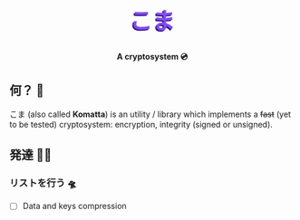 <h1 style="color:#814EEF;text-shadow: -2px 2px #360D8D;font-size:40px", align="center">こま</h1>

<h4 align="center">A cryptosystem 💿</h4>

## <a name="what"></a>何？ 🧪
こま (also called **Komatta**) is an utility / library which implements a ~~fast~~ (yet to be tested) cryptosystem: encryption, integrity (signed or unsigned).

## <a name="development"></a>発達 🧑‍💻
### <a name="developmentTODO"></a>リストを行う 🛸
- [ ] Data and keys compression